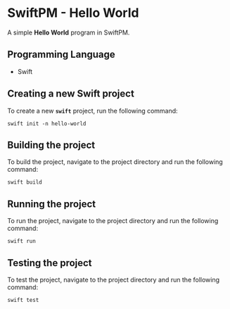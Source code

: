 # SwiftPM - Hello World

A simple **Hello World** program in SwiftPM.

## Programming Language

- Swift

## Creating a new Swift project

To create a new **`swift`** project, run the following command:

`swift init -n hello-world`

## Building the project

To build the project, navigate to the project directory and run the following
command:

`swift build`

## Running the project

To run the project, navigate to the project directory and run the following
command:

`swift run`

## Testing the project

To test the project, navigate to the project directory and run the following
command:

`swift test`

